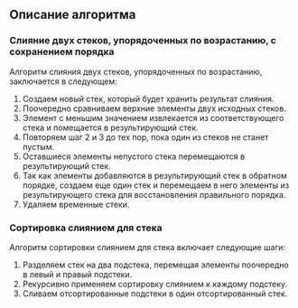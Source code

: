 ## Описание алгоритма

### Слияние двух стеков, упорядоченных по возрастанию, с сохранением порядка

Алгоритм слияния двух стеков, упорядоченных по возрастанию, заключается в следующем:

1. Создаем новый стек, который будет хранить результат слияния.
2. Поочередно сравниваем верхние элементы двух исходных стеков.
3. Элемент с меньшим значением извлекается из соответствующего стека и помещается в результирующий стек.
4. Повторяем шаг 2 и 3 до тех пор, пока один из стеков не станет пустым.
5. Оставшиеся элементы непустого стека перемещаются в результирующий стек.
6. Так как элементы добавляются в результирующий стек в обратном порядке, создаем еще один стек и перемещаем в него элементы из результирующего стека для восстановления правильного порядка.
7. Удаляем временные стеки.

### Сортировка слиянием для стека

Алгоритм сортировки слиянием для стека включает следующие шаги:

1. Разделяем стек на два подстека, перемещая элементы поочередно в левый и правый подстеки.
2. Рекурсивно применяем сортировку слиянием к каждому подстеку.
3. Сливаем отсортированные подстеки в один отсортированный стек.
